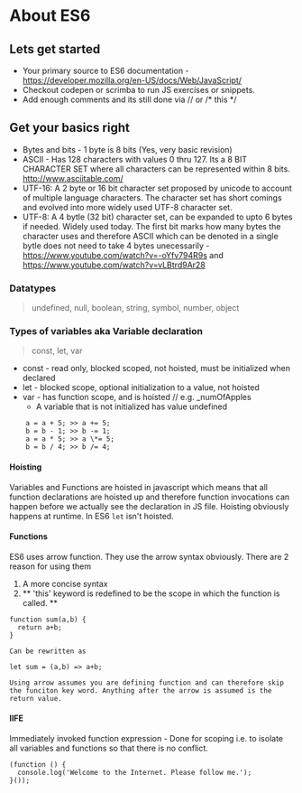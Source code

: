 # About ES6

## Lets get started
+ Your primary source to ES6 documentation - https://developer.mozilla.org/en-US/docs/Web/JavaScript/
+ Checkout codepen or scrimba to run JS exercises or snippets.
+ Add enough comments and its still done via // or /* this \*/


## Get your basics right

+ Bytes and bits - 1 byte is 8 bits (Yes, very basic revision)
+ ASCII - Has 128 characters with values 0 thru 127. Its a 8 BIT CHARACTER SET where all characters can be represented within 8 bits. http://www.asciitable.com/
+ UTF-16: A 2 byte or 16 bit character set proposed by unicode to account of multiple language characters. The character set has short comings and evolved into more widely used UTF-8 character set.
+ UTF-8: A 4 bytle (32 bit) character set, can be expanded to upto 6 bytes if needed. Widely used today. The first bit marks how many bytes the character uses and therefore ASCII which can be denoted in a single bytle does not need to take 4 bytes unecessarily - https://www.youtube.com/watch?v=-oYfv794R9s and https://www.youtube.com/watch?v=vLBtrd9Ar28


### Datatypes
> undefined, null, boolean, string, symbol, number, object

### Types of variables aka Variable declaration
> const, let, var
+ const - read only, blocked scoped, not hoisted, must be initialized when declared
+ let - blocked scope, optional initialization to a value, not hoisted
+ var - has function scope, and is hoisted  // e.g. \_numOfApples
    + A variable that is not initialized has value undefined

```
    a = a + 5; >> a += 5;
    b = b - 1; >> b -= 1;
    a = a * 5; >> a \*= 5;
    b = b / 4; >> b /= 4;
```

#### Hoisting
Variables and Functions are hoisted in javascript which means that all function declarations are hoisted up and therefore function invocations can happen before we actually see the declaration in JS file. Hoisting obviously happens at runtime. In ES6 `let` isn't hoisted. 

#### Functions
ES6 uses arrow function. They use the arrow syntax obviously. There are 2 reason for using them
1. A more concise syntax
2. ** 'this' keyword is redefined to be the scope in which the function is called. **

````
function sum(a,b) {
  return a+b;
}  

Can be rewritten as

let sum = (a,b) => a+b;

Using arrow assumes you are defining function and can therefore skip the funciton key word. Anything after the arrow is assumed is the return value.

````

#### IIFE 
Immediately invoked function expression - Done for scoping i.e. to isolate all variables and functions so that there is no conflict. 
````
(function () {
  console.log('Welcome to the Internet. Please follow me.');
}());
````
